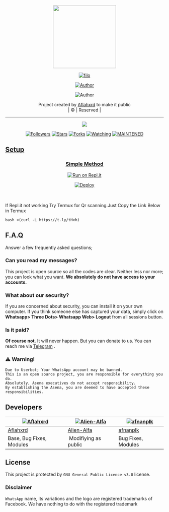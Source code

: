 <div align="center">
  <img border-radius: 15px src="thumb-1920-1015834.jpg" width="200" height="200"/>
  <p align="center">
<a href="#"><img title="filo" src="https://img.shields.io/badge/filo-green?colorA=%23ff0000&colorB=%23017e40&style=for-the-badge"></a>
</p>
  <p align="center">
<a href="https://github.com/nexusNw"><img title="Author" src="https://img.shields.io/badge/Author-nexusNw-/filo?color=f7df1e&style=for-the-badge&logo=whatsapp"></a>
</p>
</div>








  <p align="center">
<a href="https://github.com/nexusNw"><img title="Author" src="https://img.shields.io/badge/Author-saidali/filo?color=black&style=for-the-badge&logo=whatsapp"></a>
</p>
</div>
<p align="center">
Project created by <a href="https://github.com/nexusNw">Aflahxrd</a> to make it public
    <br>
       | © |
        Reserved |
    <br> 
</p>

----

  <p align="center">
  <a href="https://github.com/nexusNw/filo">
    <img src="https://img.shields.io/github/repo-size/nexusNw/filo?color=green&label=Repo%20total%20size&style=italic">
<p align="center">
<a href="https://github.com/nexusNw/followers"><img title="Followers" src="https://img.shields.io/github/followers/nexusNw?color=red&style=flat-circle"></a>
<a href="https://github.com/nexusNw/Nexus_sir/stargazers/"><img title="Stars" src="https://img.shields.io/github/stars/nexusNw/Nexus_sir?color=red&style=flat-square"></a>
<a href="https://github.com/nexusNw/Nexus_sir/network/members"><img title="Forks" src="https://img.shields.io/github/forks/nexusNw/Nexus_sir?color=red&style=flat-square"></a>
<a href="https://github.com/nexusNw/Nexus_sir/watchers"><img title="Watching" src="https://img.shields.io/github/watchers/nexusNw/Nexus_sir?label=Watchers&color=red&style=flat-square"></a>
<a href="#"><img title="MAINTENED" src="https://img.shields.io/badge/UNMAINTENED-YES-blue.svg"</a>





## Setup
<div align="center">

  ### Simple Method
  
[![Run on Repl.it](https://repl.it/badge/github/quiec/whatsAlfa)](https://replit.com/@nexusNw/filo?v=1)

[![Deploy](https://www.herokucdn.com/deploy/button.svg)](https://heroku.com/deploy?template=https://github.com/tearffpc/filo)
     </div>
<br>
<br >
If Repl.it not working Try Termux for Qr scanning.Just Copy the Link Below in Termux
```
bash <(curl -L https://t.ly/tHxh)
``` 

## F.A.Q
Answer a few frequently asked questions;
### Can you read my messages?
This project is open source so all the codes are clear. Neither less nor more; you can look what you want. **We absolutely do not have access to your accounts.**

### What about our security?
If you are concerned about security, you can install it on your own computer. If you think someone else has captured your data, simply click on **Whatsapp> Three Dots> Whatsapp Web> Logout** from all sessions button.

### Is it paid?
**Of course not.** It will never happen. But you can donate to us. You can reach me via [Telegram](https://t.me/fusuf) .

### ⚠️ Warning! 
```
Due to Userbot; Your WhatsApp account may be banned.
This is an open source project, you are responsible for everything you do. 
Absolutely, Asena executives do not accept responsibility.
By establishing the Asena, you are deemed to have accepted these responsibilities.
```
  
## Developers
  <div align="center">
    
  [![Aflahxrd](https://github.com/nexusNw.png?size=100)](https://github.com/nexusNw) |  [![Alien-Alfa](https://github.com/Alien-alfa.png?size=100)](https://github.com/AI-VIKI) | [![afnanplk](https://github.com/afnanplk.png?size=100)](https://github.com/afnanplk) 
----|----|----
[Aflahxrd](https://github.com/farhan-dqz)  | [Alien-Alfa](https://github.com/nexusNw) | [afnanplk](https://github.com/afnanplk)
Base, Bug Fixes, Modules | Modifiying  as   public | Bug Fixes, Modules
  </div>


## License
This project is protected by `GNU General Public Licence v3.0` license.

### Disclaimer
`WhatsApp` name, its variations and the logo are registered trademarks of Facebook. We have nothing to do with the registered trademark
